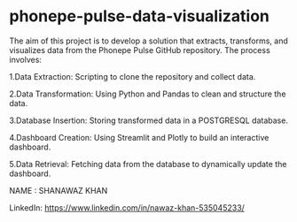 # phonepe-pulse-data-visualization
The aim of this project is to develop a solution that extracts, transforms, and visualizes data from the Phonepe Pulse GitHub repository. The process involves:

1.Data Extraction: Scripting to clone the repository and collect data.

2.Data Transformation: Using Python and Pandas to clean and structure the data.

3.Database Insertion: Storing transformed data in a POSTGRESQL database.

4.Dashboard Creation: Using Streamlit and Plotly to build an interactive dashboard.

5.Data Retrieval: Fetching data from the database to dynamically update the dashboard.

NAME : SHANAWAZ KHAN

LinkedIn: https://www.linkedin.com/in/nawaz-khan-535045233/
